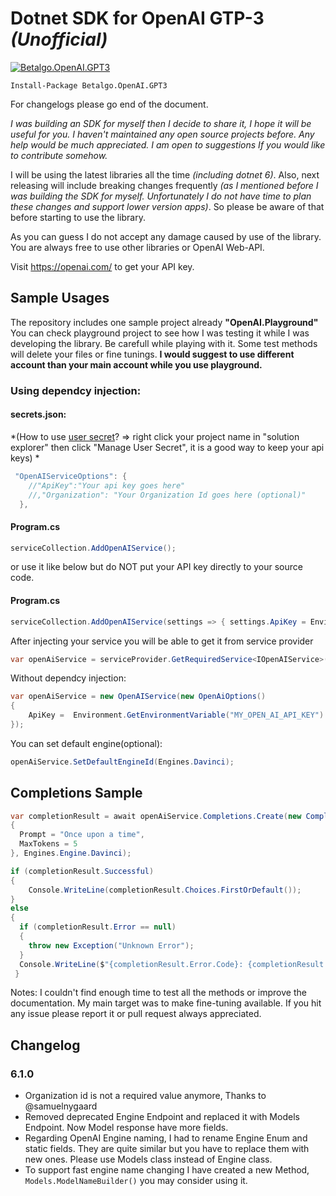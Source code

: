 # Dotnet SDK for OpenAI GTP-3 *(Unofficial)*

[![Betalgo.OpenAI.GPT3](https://img.shields.io/nuget/v/Betalgo.OpenAI.GPT3?style=for-the-badge)](https://www.nuget.org/packages/Betalgo.OpenAI.GPT3/)

```
Install-Package Betalgo.OpenAI.GPT3
```
For changelogs please go end of the document.

*I was building an SDK for myself then I decide to share it, I hope it will be useful for you. I haven't maintained any open source projects before. Any help would be much appreciated. I am open to suggestions If you would like to contribute somehow.*

I will be using the latest libraries all the time *(including dotnet 6)*. Also, next releasing will include breaking changes frequently *(as I mentioned before I was building the SDK for myself. Unfortunately I do not have time to plan these changes and support lower version apps)*. So please be aware of that before starting to use the library. 

As you can guess I do not accept any damage caused by use of the library. You are always free to use other libraries or OpenAI Web-API.

Visit https://openai.com/ to get your API key.

## Sample Usages
The repository includes one sample project already **"OpenAI.Playground"** You can check playground project to see how I was testing it while I was developing the library. Be carefull while playing with it. Some test methods will delete your files or fine tunings. **I would suggest to use different account than your main account while you use playground.**

### Using dependcy injection:
#### secrets.json: 
*(How to use [user secret](https://docs.microsoft.com/en-us/aspnet/core/security/app-secrets?view=aspnetcore-6.0&tabs=windows)? => right click your project name in "solution explorer" then click "Manage User Secret", it is a good way to keep your api keys) *
```csharp
 "OpenAIServiceOptions": {
    //"ApiKey":"Your api key goes here"
    //,"Organization": "Your Organization Id goes here (optional)"
  },
```
#### Program.cs
```csharp
serviceCollection.AddOpenAIService();
```

or use it like below but do NOT put your API key directly to your source code. 
#### Program.cs
```csharp
serviceCollection.AddOpenAIService(settings => { settings.ApiKey = Environment.GetEnvironmentVariable("MY_OPEN_AI_API_KEY"); });
```

After injecting your service you will be able to get it from service provider
```csharp
var openAiService = serviceProvider.GetRequiredService<IOpenAIService>();
```

Without dependcy injection:
```csharp
var openAiService = new OpenAIService(new OpenAiOptions()
{
    ApiKey =  Environment.GetEnvironmentVariable("MY_OPEN_AI_API_KEY")
});
```

You can set default engine(optional):
```csharp
openAiService.SetDefaultEngineId(Engines.Davinci);
```

## Completions Sample
```csharp
var completionResult = await openAiService.Completions.Create(new CompletionCreateRequest()
{
  Prompt = "Once upon a time",
  MaxTokens = 5
}, Engines.Engine.Davinci);

if (completionResult.Successful)
{
    Console.WriteLine(completionResult.Choices.FirstOrDefault());
} 
else
{
  if (completionResult.Error == null)
  {
    throw new Exception("Unknown Error");
  }
  Console.WriteLine($"{completionResult.Error.Code}: {completionResult.Error.Message}");
 }
```


Notes:
I couldn't find enough time to test all the methods or improve the documentation. My main target was to make fine-tuning available. If you hit any issue please report it or pull request always appreciated. 


## Changelog
### 6.1.0
* Organization id is not a required value anymore, Thanks to @samuelnygaard
* Removed deprecated Engine Endpoint and replaced it with Models Endpoint. Now Model response have more fields.
* Regarding OpenAI Engine naming, I had to rename Engine Enum and static fields. They are quite similar but you have to replace them with new ones. Please use Models class instead of Engine class.
* To support fast engine name changing I have created a new Method, `Models.ModelNameBuilder()` you may consider using it.